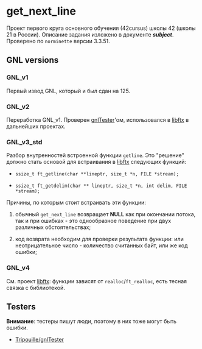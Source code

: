 # get_next_line

Проект первого круга основного обучения (42cursus) школы 42 (школы 21 в России). Описание задания изложено в документе ***subject***. Проверено по `norminette` версии 3.3.51.

## GNL versions

[libftx]: https://github.com/stankudrow/libftx

### GNL_v1

Первый извод GNL, который и был сдан на 125.

### GNL_v2

Переработка GNL_v1. Проверен [gnlTester](#testers)'ом, использовался в [libftx] в дальнейших проектах.

### GNL_v3_std

Разбор внутренностей встроенной функции `getline`. Это "решение" должно стать основой для встраивания в [libftx] следующих функций:

* `ssize_t ft_getline(char **lineptr, size_t *n, FILE *stream);`

* `ssize_t ft_getdelim(char ** lineptr, size_t *n, int delim, FILE *stream);`

Причины, по которым стоит встраивать эти функции:

1. обычный `get_next_line` возвращает **NULL** как при окончании потока, так и при ошибках - это однообразное поведение при двух различных обстоятельствах;

2. код возврата необходим для проверки результата функции: или неотрицательное число - количество считанных байт, или же код ошибки;

### GNL_v4

См. проект [libftx]: функции зависят от `realloc`/`ft_realloc`, есть тесная связка с библиотекой.

## Testers

**Внимание**: тестеры пишут люди, поэтому в них тоже могут быть ошибки.

* [Tripouille/gnlTester](https://github.com/Tripouille/gnlTester)

